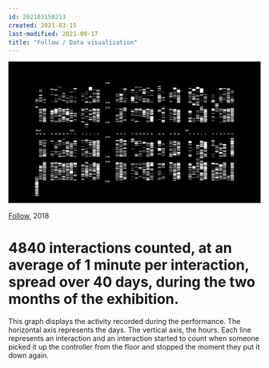 ```yaml
---
id: 202103150213
created: 2021-03-15
last-modified: 2021-09-17
title: "Follow / Data visualization"
---
```

![](../assets/202103150213.jpg)

[Follow]([[202103150141]]), 2018

# 4840 interactions counted, at an average of 1 minute per interaction, spread over 40 days, during the two months of the exhibition.

This graph displays the activity recorded during the performance. The horizontal axis represents the days. The vertical axis, the hours. Each line represents an interaction and an interaction started to count when someone picked it up the controller from the floor and stopped the moment they put it down again. 
